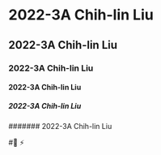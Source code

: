 # 2022-3A Chih-lin Liu
## 2022-3A Chih-lin Liu
### 2022-3A Chih-lin Liu
#### 2022-3A Chih-lin Liu
##### 2022-3A Chih-lin Liu
####### 2022-3A Chih-lin Liu

#:art: :zap:

